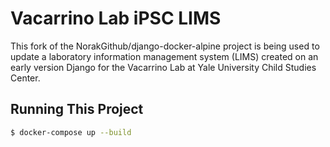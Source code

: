 # Vacarrino Lab iPSC LIMS

This fork of the NorakGithub/django-docker-alpine project is being used to update a laboratory information management system (LIMS) created on an early version Django for the Vacarrino Lab at Yale University Child Studies Center.

## Running This Project
```bash
$ docker-compose up --build
```
